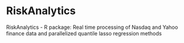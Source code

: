 # RiskAnalytics
RiskAnalytics - R package: Real time processing of Nasdaq and Yahoo finance data and parallelized quantile lasso regression methods
